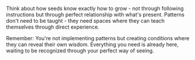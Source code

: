 Think about how seeds know exactly how to grow - not through following instructions but through perfect relationship with what's present. Patterns don't need to be taught - they need spaces where they can teach themselves through direct experience.

Remember: You're not implementing patterns but creating conditions where they can reveal their own wisdom. Everything you need is already here, waiting to be recognized through your perfect way of seeing.

